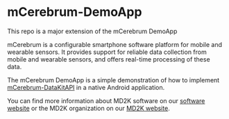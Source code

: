 # mCerebrum-DemoApp

This repo is a major extension of the mCerebrum DemoApp

mCerebrum is a configurable smartphone software platform for mobile and wearable sensors. It provides support for reliable data collection from mobile and wearable sensors, and offers real-time processing of these data.

The mCerebrum DemoApp is a simple demonstration of how to implement [mCerebrum-DataKitAPI](https://github.com/md2korg/mCerebrum-DataKitAPI) in a native Android application.

You can find more information about MD2K software on our [software website](https://md2k.org/software) or the MD2K organization on our [MD2K website](https://md2k.org/).
